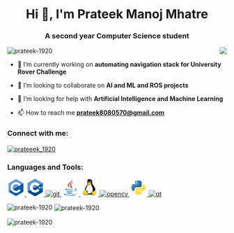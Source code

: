 <h1 align="center">Hi 👋, I'm Prateek Manoj Mhatre</h1>
<h3 align="center">A second year Computer Science student</h3>


<img align="right" src="https://media.tenor.com/GfSX-u7VGM4AAAAC/coding.gif">

<p align="left"> <img src="https://komarev.com/ghpvc/?username=prateek-1920&label=Profile%20views&color=0e75b6&style=flat" alt="prateek-1920" /> </p>

- 🔭 I’m currently working on **automating navigation stack for University Rover Challenge**

- 👯 I’m looking to collaborate on **AI and ML and ROS projects**

- 🤝 I’m looking for help with **Artificial Intelligence and Machine Learning**

- 📫 How to reach me **prateek8080570@gmail.com**

<h3 align="left">Connect with me:</h3>
<p align="left">
<a href="https://instagram.com/prateeek_1920" target="blank"><img align="center" src="https://raw.githubusercontent.com/rahuldkjain/github-profile-readme-generator/master/src/images/icons/Social/instagram.svg" alt="prateeek_1920" height="30" width="40" /></a>
</p>

<h3 align="left">Languages and Tools:</h3>
<p align="left"> <a href="https://www.cprogramming.com/" target="_blank" rel="noreferrer"> <img src="https://raw.githubusercontent.com/devicons/devicon/master/icons/c/c-original.svg" alt="c" width="40" height="40"/> </a> <a href="https://www.w3schools.com/cpp/" target="_blank" rel="noreferrer"> <img src="https://raw.githubusercontent.com/devicons/devicon/master/icons/cplusplus/cplusplus-original.svg" alt="cplusplus" width="40" height="40"/> </a> <a href="https://git-scm.com/" target="_blank" rel="noreferrer"> <img src="https://www.vectorlogo.zone/logos/git-scm/git-scm-icon.svg" alt="git" width="40" height="40"/> </a> <a href="https://www.java.com" target="_blank" rel="noreferrer"> <img src="https://raw.githubusercontent.com/devicons/devicon/master/icons/java/java-original.svg" alt="java" width="40" height="40"/> </a> <a href="https://www.linux.org/" target="_blank" rel="noreferrer"> <img src="https://raw.githubusercontent.com/devicons/devicon/master/icons/linux/linux-original.svg" alt="linux" width="40" height="40"/> </a> <a href="https://opencv.org/" target="_blank" rel="noreferrer"> <img src="https://www.vectorlogo.zone/logos/opencv/opencv-icon.svg" alt="opencv" width="40" height="40"/> </a> <a href="https://www.python.org" target="_blank" rel="noreferrer"> <img src="https://raw.githubusercontent.com/devicons/devicon/master/icons/python/python-original.svg" alt="python" width="40" height="40"/> </a> <a href="https://www.qt.io/" target="_blank" rel="noreferrer"> <img src="https://upload.wikimedia.org/wikipedia/commons/0/0b/Qt_logo_2016.svg" alt="qt" width="40" height="40"/> </a> </p>
<p><img align="left" src="https://github-readme-stats.vercel.app/api/top-langs?username=prateek-1920&show_icons=true&theme=tokyonight&locale=en&layout=compact" alt="prateek-1920" /></p>

<p>&nbsp;<img align="center" src="https://github-readme-stats.vercel.app/api?username=prateek-1920&show_icons=true&theme=tokyonight&locale=en" alt="prateek-1920" /></p>

<p><img align="center" src="https://github-readme-streak-stats.herokuapp.com/?user=prateek-1920&theme=dark" alt="prateek-1920" /></p>
